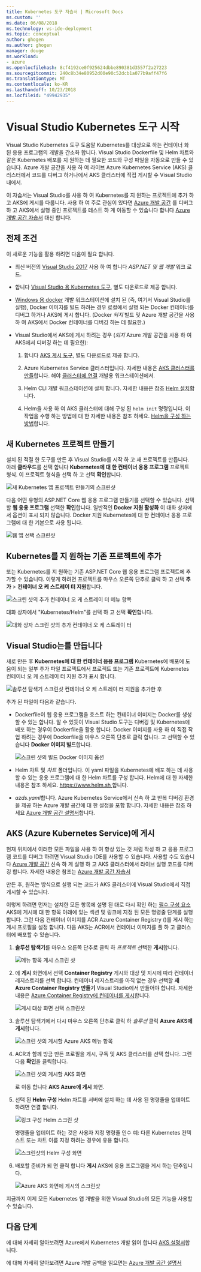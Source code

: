 ```yaml
---
title: Kubernetes 도구 자습서 | Microsoft Docs
ms.custom: ''
ms.date: 06/08/2018
ms.technology: vs-ide-deployment
ms.topic: conceptual
author: ghogen
ms.author: ghogen
manager: douge
ms.workload:
- azure
ms.openlocfilehash: 8cf4192ce0f925624dbbe890381d3557f2a27223
ms.sourcegitcommit: 240c8b34e80952d00e90c52dcb1a077b9aff47f6
ms.translationtype: MT
ms.contentlocale: ko-KR
ms.lasthandoff: 10/23/2018
ms.locfileid: "49942935"
---
```

# <a name="get-started-with-visual-studio-kubernetes-tools"></a>Visual Studio Kubernetes 도구 시작

Visual Studio Kubernetes 도구 도움말 Kubernetes를 대상으로 하는 컨테이너 화 된 응용 프로그램의 개발을 간소화 합니다. Visual Studio Dockerfile 및 Helm 차트와 같은 Kubernetes 배포를 지 원하는 데 필요한 코드와 구성 파일을 자동으로 만들 수 있습니다. Azure 개발 공간을 사용 하 여 라이브 Azure Kubernetes Service (AKS) 클러스터에서 코드를 디버그 하거나에서 AKS 클러스터에 직접 게시할 수 Visual Studio 내에서.

이 자습서는 Visual Studio를 사용 하 여 Kubernetes를 지 원하는 프로젝트에 추가 하 고 AKS에 게시를 다룹니다. 사용 하 여 주로 관심이 있다면 [Azure 개발 공간](http://aka.ms/get-azds) 를 디버그 하 고 AKS에서 실행 중인 프로젝트를 테스트 하 게 이동할 수 있습니다 합니다 [Azure 개발 공간 자습서](https://docs.microsoft.com/azure/dev-spaces/get-started-netcore-visualstudio) 대신 합니다.

## <a name="prerequisites"></a>전제 조건

이 새로운 기능을 활용 하려면 다음이 필요 합니다.

- 최신 버전의 [Visual Studio 2017](https://visualstudio.microsoft.com/download) 사용 하 여 합니다 *ASP.NET 및 웹 개발* 워크 로드.

- 합니다 [Visual Studio 용 Kubernetes 도구](https://aka.ms/get-vsk8stools), 별도 다운로드로 제공 합니다.

- [Windows 용 docker](https://store.docker.com/editions/community/docker-ce-desktop-windows) 개발 워크스테이션에 설치 된 (즉, 여기서 Visual Studio를 실행), Docker 이미지를 빌드 하려는 경우 로컬에서 실행 되는 Docker 컨테이너를 디버그 하거나 AKS에 게시 합니다. (Docker *되지* 빌드 및 Azure 개발 공간을 사용 하 여 AKS에서 Docker 컨테이너를 디버깅 하는 데 필요한.)

- Visual Studio에서 AKS에 게시 하려는 경우 (*되지* Azure 개발 공간을 사용 하 여 AKS에서 디버깅 하는 데 필요한):

    1.  합니다 [AKS 게시 도구](https://aka.ms/get-vsk8spublish), 별도 다운로드로 제공 합니다.

    1.  Azure Kubernetes Service 클러스터입니다. 자세한 내용은 [AKS 클러스터를 만들](/azure/aks/kubernetes-walkthrough-portal#create-aks-cluster)합니다. 해야 [클러스터에 연결](/azure/aks/kubernetes-walkthrough#connect-to-the-cluster) 개발용 워크스테이션에서.

    1.  Helm CLI 개발 워크스테이션에 설치 합니다. 자세한 내용은 참조 [Helm 설치](https://github.com/kubernetes/helm/blob/master/docs/install.md)합니다.

    1.  Helm을 사용 하 여 AKS 클러스터에 대해 구성 된 `helm init` 명령입니다. 이 작업을 수행 하는 방법에 대 한 자세한 내용은 참조 하세요. [Helm을 구성 하는 방법](/azure/aks/kubernetes-helm#configure-helm)합니다.

## <a name="create-a-new-kubernetes-project"></a>새 Kubernetes 프로젝트 만들기

설치 된 적절 한 도구를 만든 후 Visual Studio를 시작 하 고 새 프로젝트를 만듭니다. 아래 **클라우드**를 선택 합니다 **Kubernetes에 대 한 컨테이너 응용 프로그램** 프로젝트 형식. 이 프로젝트 형식을 선택 하 고 선택 **확인**합니다.

![새 Kubernetes 앱 프로젝트 만들기의 스크린샷](media/k8s-tools-new-k8s-app.png)

다음 어떤 유형의 ASP.NET Core 웹 응용 프로그램 만들기를 선택할 수 있습니다. 선택할 **웹 응용 프로그램** 선택한 **확인**합니다. 일반적인 **Docker 지원 활성화** 이 대화 상자에서 옵션이 표시 되지 않습니다.  Docker 지원 Kubernetes에 대 한 컨테이너 응용 프로그램에 대 한 기본으로 사용 됩니다.

![웹 앱 선택 스크린샷](media/k8s-tools-web-app-selection-screen.png)

## <a name="add-kubernetes-support-to-an-existing-project"></a>Kubernetes를 지 원하는 기존 프로젝트에 추가

또는 Kubernetes를 지 원하는 기존 ASP.NET Core 웹 응용 프로그램 프로젝트에 추가할 수 있습니다. 이렇게 하려면 프로젝트를 마우스 오른쪽 단추로 클릭 하 고 선택 **추가** > **컨테이너 오 케 스트레이 터 지원**합니다.

![스크린 샷의 추가 컨테이너 오 케 스트레이 터 메뉴 항목](media/k8s-tools-add-container-orchestrator.png)

대화 상자에서 "Kubernetes/Helm"를 선택 하 고 선택 **확인**합니다.

![대화 상자 스크린 샷의 추가 컨테이너 오 케 스트레이 터](media/k8s-tools-add-container-orchestrator-dialog-box.PNG)

## <a name="what-visual-studio-creates-for-you"></a>Visual Studio는를 만듭니다

새로 만든 후 **Kubernetes에 대 한 컨테이너 응용 프로그램** Kubernetes에 배포에 도움이 되는 일부 추가 파일 프로젝트에서 프로젝트 또는 기존 프로젝트에 Kubernetes 컨테이너 오 케 스트레이 터 지원 추가 표시 합니다.

![솔루션 탐색기 스크린샷 컨테이너 오 케 스트레이 터 지원을 추가한 후](media/k8s-tools-solution-explorer.png)

추가 된 파일이 다음과 같습니다.

- Dockerfile이 웹 응용 프로그램을 호스트 하는 컨테이너 이미지는 Docker를 생성할 수 있는 합니다. 알 수 있듯이 Visual Studio 도구는 디버깅 및 Kubernetes에 배포 하는 경우이 Dockerfile을 활용 합니다. Docker 이미지를 사용 하 여 직접 작업 하려는 경우에 Dockerfile을 마우스 오른쪽 단추로 클릭 합니다. 고 선택할 수 있습니다 **Docker 이미지 빌드**합니다.

   ![스크린 샷의 빌드 Docker 이미지 옵션](media/k8s-tools-build-docker-image.png)

- Helm 차트 및 *차트* 폴더입니다. 이 yaml 파일을 Kubernetes에 배포 하는 데 사용할 수 있는 응용 프로그램에 대 한 Helm 차트를 구성 합니다. Helm에 대 한 자세한 내용은 참조 하세요. [ https://www.helm.sh ](https://www.helm.sh)합니다.

- *azds.yaml*합니다. Azure Kubernetes Service에서 신속 하 고 반복 디버깅 환경을 제공 하는 Azure 개발 공간에 대 한 설정을 포함 합니다. 자세한 내용은 참조 하세요 [Azure 개발 공간 설명서](https://docs.microsoft.com/azure/dev-spaces/azure-dev-spaces)합니다.

## <a name="publish-to-azure-kubernetes-service-aks"></a>AKS (Azure Kubernetes Service)에 게시

현재 위치에서 이러한 모든 파일을 사용 하 여 항상 있는 것 처럼 작성 하 고 응용 프로그램 코드를 디버그 하려면 Visual Studio IDE를 사용할 수 있습니다. 사용할 수도 있습니다 [Azure 개발 공간](http://aka.ms/get-azds) 신속 하 게 실행 하 고 AKS 클러스터에서 라이브 실행 코드를 디버깅 합니다. 자세한 내용은 참조는 [Azure 개발 공간 자습서](https://docs.microsoft.com/azure/dev-spaces/get-started-netcore-visualstudio)

만든 후, 원하는 방식으로 실행 되는 코드가 AKS 클러스터에 Visual Studio에서 직접 게시할 수 있습니다.

이렇게 하려면 먼저는 설치한 모든 항목에 설명 된 대로 다시 확인 하는 [필수 구성 요소](#prerequisites) AKS에 게시에 대 한 항목 아래에 있는 섹션 및 링크에 지정 된 모든 명령줄 단계를 실행 합니다. 그런 다음 컨테이너 이미지를 ACR Azure Container Registry ()를 게시 하는 게시 프로필을 설정 합니다. 다음 AKS는 ACR에서 컨테이너 이미지를 풀 하 고 클러스터에 배포할 수 있습니다.

1. **솔루션 탐색기**를 마우스 오른쪽 단추로 클릭 하 *프로젝트* 선택한 **게시**합니다.

   ![메뉴 항목 게시 스크린 샷](media/k8s-tools-publish-project.png)

2. 에 **게시** 화면에서 선택 **Container Registry** 게시와 대상 및 지시에 따라 컨테이너 레지스트리를 선택 합니다. 컨테이너 레지스트리를 아직 없는 경우 선택할 **새 Azure Container Registry 만들기** Visual Studio에서 만들어야 합니다. 자세한 내용은 [Azure Container Registry에 컨테이너를 게시](#publish-your-container-to-azure-container-registry)합니다.

   ![게시 대상 화면 선택 스크린샷](media/k8s-tools-publish-to-acr.png)

3. 솔루션 탐색기에서 다시 마우스 오른쪽 단추로 클릭 하 *솔루션* 클릭 **Azure AKS에 게시**합니다.

   ![스크린 샷의 게시할 Azure AKS 메뉴 항목](media/k8s-tools-publish-solution.png)

4. ACR과 함께 방금 만든 프로필을 게시, 구독 및 AKS 클러스터를 선택 합니다. 그런 다음 **확인**을 클릭합니다.

   ![스크린 샷의 게시할 AKS 화면](media/k8s-tools-publish-to-aks.png)

   로 이동 합니다 **AKS Azure에 게시** 화면.

5. 선택 된 **Helm 구성** Helm 차트를 서버에 설치 하는 데 사용 된 명령줄을 업데이트 하려면 연결 합니다.

   ![링크 구성 Helm 스크린 샷](media/k8s-tools-configure-helm.png)

   명령줄을 업데이트 하는 것은 사용자 지정 명령줄 인수 예: 다른 Kubernetes 컨텍스트 또는 차트 이름 지정 하려는 경우에 유용 합니다.

   ![스크린샷의 Helm 구성 화면](media/k8s-tools-helm-configure-screen.png)

6. 배포할 준비가 되 면 클릭 합니다 **게시** AKS에 응용 프로그램을 게시 하는 단추입니다.

   ![Azure AKS 화면에 게시의 스크린샷](media/k8s-tools-publish-screen.png)

지금까지 이제 모든 Kubernetes 앱 개발을 위한 Visual Studio의 모든 기능을 사용할 수 있습니다.

## <a name="next-steps"></a>다음 단계

에 대해 자세히 알아보려면 Azure에서 Kubernetes 개발 읽어 합니다 [AKS 설명서](/azure/aks)합니다.

에 대해 자세히 알아보려면 Azure 개발 공백을 읽으면는 [Azure 개발 공간 설명서](http://aka.ms/get-azds)
